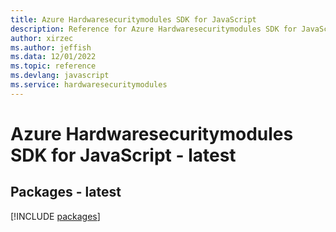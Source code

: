 ```yaml
---
title: Azure Hardwaresecuritymodules SDK for JavaScript
description: Reference for Azure Hardwaresecuritymodules SDK for JavaScript
author: xirzec
ms.author: jeffish
ms.data: 12/01/2022
ms.topic: reference
ms.devlang: javascript
ms.service: hardwaresecuritymodules
---
```

# Azure Hardwaresecuritymodules SDK for JavaScript - latest
## Packages - latest
[!INCLUDE [packages](hardwaresecuritymodules-index.md)]